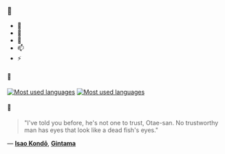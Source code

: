 ### 👋

- 🔭
- 🌱
- 💬
- 📫
- ⚡

#### 🧏

[![Most used languages](https://github-readme-stats-aynah.vercel.app/api/top-langs/?username=aynh&theme=solarized-dark&langs_count=6&layout=compact&hide_title=true)](https://github.com/anuraghazra/github-readme-stats#gh-dark-mode-only)
[![Most used languages](https://github-readme-stats-aynah.vercel.app/api/top-langs/?username=aynh&theme=solarized-light&langs_count=6&layout=compact&hide_title=true)](https://github.com/anuraghazra/github-readme-stats#gh-light-mode-only)

#### 💬

> "I've told you before, he's not one to trust, Otae-san. No trustworthy man has eyes that look like a dead fish's eyes."

&mdash; [**Isao Kondō**](https://myanimelist.net/character.php?q=Isao%20Kond%C5%8D&cat=character), [**Gintama**](https://myanimelist.net/search/all?q=Gintama&cat=all)
